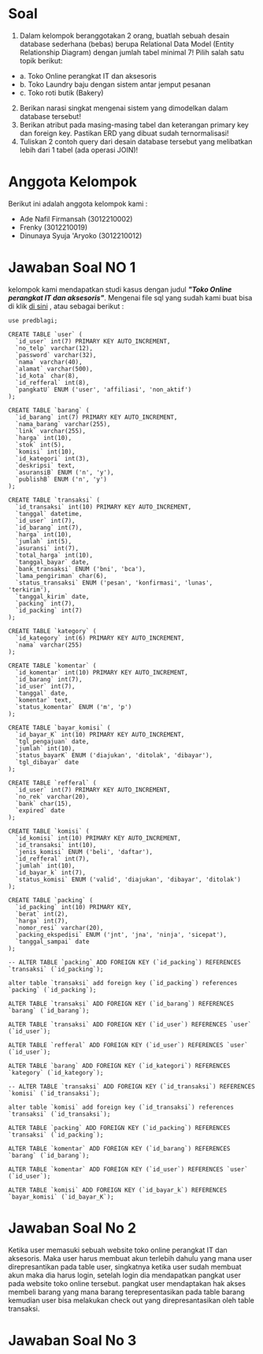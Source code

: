 # Soal
1. Dalam kelompok beranggotakan 2 orang, buatlah sebuah desain database
sederhana (bebas) berupa Relational Data Model (Entity Relationship
Diagram) dengan jumlah tabel minimal 7! Pilih salah satu topik berikut:
- a. Toko Online perangkat IT dan aksesoris
- b. Toko Laundry baju dengan sistem antar jemput pesanan
- c. Toko roti butik (Bakery)
2. Berikan narasi singkat mengenai sistem yang dimodelkan dalam database
tersebut!
3. Berikan atribut pada masing-masing tabel dan keterangan primary key dan
foreign key. Pastikan ERD yang dibuat sudah ternormalisasi!
4. Tuliskan 2 contoh query dari desain database tersebut yang melibatkan
lebih dari 1 tabel (ada operasi JOIN)!

# Anggota Kelompok 
Berikut ini adalah anggota kelompok kami :
- Ade Nafil Firmansah (3012210002)
- Frenky (3012210019)
- Dinunaya Syuja 'Aryoko (3012210012)

# Jawaban Soal NO 1
kelompok kami mendapatkan studi kasus dengan judul <i><b>"Toko Online perangkat IT dan aksesoris"</b></i>.
Mengenai file sql yang sudah kami buat bisa di klik [di sini](https://raw.githubusercontent.com/adenafil/pre-test-mbd/main/sql/db.sql) , atau sebagai berikut :
```
use predblagi;

CREATE TABLE `user` (
  `id_user` int(7) PRIMARY KEY AUTO_INCREMENT,
  `no_telp` varchar(12),
  `password` varchar(32),
  `nama` varchar(40),
  `alamat` varchar(500),
  `id_kota` char(8),
  `id_refferal` int(8),
  `pangkatU` ENUM ('user', 'affiliasi', 'non_aktif')
);

CREATE TABLE `barang` (
  `id_barang` int(7) PRIMARY KEY AUTO_INCREMENT,
  `nama_barang` varchar(255),
  `link` varchar(255),
  `harga` int(10),
  `stok` int(5),
  `komisi` int(10),
  `id_kategori` int(3),
  `deskripsi` text,
  `asuransiB` ENUM ('n', 'y'),
  `publishB` ENUM ('n', 'y')
);

CREATE TABLE `transaksi` (
  `id_transaksi` int(10) PRIMARY KEY AUTO_INCREMENT,
  `tanggal` datetime,
  `id_user` int(7),
  `id_barang` int(7),
  `harga` int(10),
  `jumlah` int(5),
  `asuransi` int(7),
  `total_harga` int(10),
  `tanggal_bayar` date,
  `bank_transaksi` ENUM ('bni', 'bca'),
  `lama_pengiriman` char(6),
  `status_transaksi` ENUM ('pesan', 'konfirmasi', 'lunas', 'terkirim'),
  `tanggal_kirim` date,
  `packing` int(7),
  `id_packing` int(7)
);

CREATE TABLE `kategory` (
  `id_kategory` int(6) PRIMARY KEY AUTO_INCREMENT,
  `nama` varchar(255)
);

CREATE TABLE `komentar` (
  `id_komentar` int(10) PRIMARY KEY AUTO_INCREMENT,
  `id_barang` int(7),
  `id_user` int(7),
  `tanggal` date,
  `komentar` text,
  `status_komentar` ENUM ('m', 'p')
);

CREATE TABLE `bayar_komisi` (
  `id_bayar_K` int(10) PRIMARY KEY AUTO_INCREMENT,
  `tgl_pengajuan` date,
  `jumlah` int(10),
  `status_bayarK` ENUM ('diajukan', 'ditolak', 'dibayar'),
  `tgl_dibayar` date
);

CREATE TABLE `refferal` (
  `id_user` int(7) PRIMARY KEY AUTO_INCREMENT,
  `no_rek` varchar(20),
  `bank` char(15),
  `expired` date
);

CREATE TABLE `komisi` (
  `id_komisi` int(10) PRIMARY KEY AUTO_INCREMENT,
  `id_transaksi` int(10),
  `jenis_komisi` ENUM ('beli', 'daftar'),
  `id_refferal` int(7),
  `jumlah` int(10),
  `id_bayar_k` int(7),
  `status_komisi` ENUM ('valid', 'diajukan', 'dibayar', 'ditolak')
);

CREATE TABLE `packing` (
  `id_packing` int(10) PRIMARY KEY,
  `berat` int(2),
  `harga` int(7),
  `nomor_resi` varchar(20),
  `packing_ekspedisi` ENUM ('jnt', 'jna', 'ninja', 'sicepat'),
  `tanggal_sampai` date
);

-- ALTER TABLE `packing` ADD FOREIGN KEY (`id_packing`) REFERENCES `transaksi` (`id_packing`);

alter table `transaksi` add foreign key (`id_packing`) references `packing` (`id_packing`);

ALTER TABLE `transaksi` ADD FOREIGN KEY (`id_barang`) REFERENCES `barang` (`id_barang`);

ALTER TABLE `transaksi` ADD FOREIGN KEY (`id_user`) REFERENCES `user` (`id_user`);

ALTER TABLE `refferal` ADD FOREIGN KEY (`id_user`) REFERENCES `user` (`id_user`);

ALTER TABLE `barang` ADD FOREIGN KEY (`id_kategori`) REFERENCES `kategory` (`id_kategory`);

-- ALTER TABLE `transaksi` ADD FOREIGN KEY (`id_transaksi`) REFERENCES `komisi` (`id_transaksi`);

alter table `komisi` add foreign key (`id_transaksi`) references `transaksi` (`id_transaksi`);

ALTER TABLE `packing` ADD FOREIGN KEY (`id_packing`) REFERENCES `transaksi` (`id_packing`);

ALTER TABLE `komentar` ADD FOREIGN KEY (`id_barang`) REFERENCES `barang` (`id_barang`);

ALTER TABLE `komentar` ADD FOREIGN KEY (`id_user`) REFERENCES `user` (`id_user`);

ALTER TABLE `komisi` ADD FOREIGN KEY (`id_bayar_k`) REFERENCES `bayar_komisi` (`id_bayar_K`);
```

# Jawaban Soal No 2
Ketika user memasuki sebuah website toko online perangkat IT dan aksesoris. Maka user harus membuat akun terlebih dahulu yang mana user direpresantikan pada table user, singkatnya ketika user sudah membuat akun maka dia harus login, setelah login dia mendapatkan pangkat user pada website toko online tersebut. pangkat user mendaptakan hak akses membeli barang yang mana barang terepresentasikan pada table barang kemudian user bisa melakukan check out yang direpresantasikan oleh table transaksi.

# Jawaban Soal No 3